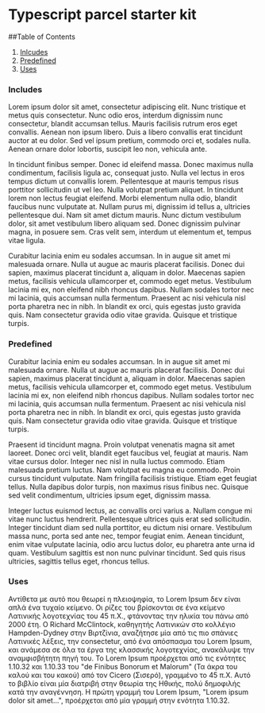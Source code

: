 # Typescript parcel starter kit

##Table of Contents
1. [Inlcudes](includes)
2. [Predefined](predefined)
3. [Uses](uses)


<a href="includes" ></a>
### Includes
Lorem ipsum dolor sit amet, consectetur adipiscing elit. Nunc tristique et metus quis consectetur. Nunc odio eros, interdum dignissim nunc consectetur, blandit accumsan tellus. Mauris facilisis rutrum eros eget convallis. Aenean non ipsum libero. Duis a libero convallis erat tincidunt auctor at eu dolor. Sed vel ipsum pretium, commodo orci et, sodales nulla. Aenean ornare dolor lobortis, suscipit leo non, vehicula ante.

In tincidunt finibus semper. Donec id eleifend massa. Donec maximus nulla condimentum, facilisis ligula ac, consequat justo. Nulla vel lectus in eros tempus dictum ut convallis lorem. Pellentesque at mauris tempus risus porttitor sollicitudin ut vel leo. Nulla volutpat pretium aliquet. In tincidunt lorem non lectus feugiat eleifend. Morbi elementum nulla odio, blandit faucibus nunc vulputate at. Nullam purus mi, dignissim id tellus a, ultricies pellentesque dui. Nam sit amet dictum mauris. Nunc dictum vestibulum dolor, sit amet vestibulum libero aliquam sed. Donec dignissim pulvinar magna, in posuere sem. Cras velit sem, interdum ut elementum et, tempus vitae ligula.

Curabitur lacinia enim eu sodales accumsan. In in augue sit amet mi malesuada ornare. Nulla ut augue ac mauris placerat facilisis. Donec dui sapien, maximus placerat tincidunt a, aliquam in dolor. Maecenas sapien metus, facilisis vehicula ullamcorper et, commodo eget metus. Vestibulum lacinia mi ex, non eleifend nibh rhoncus dapibus. Nullam sodales tortor nec mi lacinia, quis accumsan nulla fermentum. Praesent ac nisi vehicula nisl porta pharetra nec in nibh. In blandit ex orci, quis egestas justo gravida quis. Nam consectetur gravida odio vitae gravida. Quisque et tristique turpis.


<a href="predefined" ></a>
### Predefined
Curabitur lacinia enim eu sodales accumsan. In in augue sit amet mi malesuada ornare. Nulla ut augue ac mauris placerat facilisis. Donec dui sapien, maximus placerat tincidunt a, aliquam in dolor. Maecenas sapien metus, facilisis vehicula ullamcorper et, commodo eget metus. Vestibulum lacinia mi ex, non eleifend nibh rhoncus dapibus. Nullam sodales tortor nec mi lacinia, quis accumsan nulla fermentum. Praesent ac nisi vehicula nisl porta pharetra nec in nibh. In blandit ex orci, quis egestas justo gravida quis. Nam consectetur gravida odio vitae gravida. Quisque et tristique turpis.

Praesent id tincidunt magna. Proin volutpat venenatis magna sit amet laoreet. Donec orci velit, blandit eget faucibus vel, feugiat at mauris. Nam vitae cursus dolor. Integer nec nisl in nulla luctus commodo. Etiam malesuada pretium luctus. Nam volutpat eu magna eu commodo. Proin cursus tincidunt vulputate. Nam fringilla facilisis tristique. Etiam eget feugiat tellus. Nulla dapibus dolor turpis, non maximus risus finibus nec. Quisque sed velit condimentum, ultricies ipsum eget, dignissim massa.

Integer luctus euismod lectus, ac convallis orci varius a. Nullam congue mi vitae nunc luctus hendrerit. Pellentesque ultrices quis erat sed sollicitudin. Integer tincidunt diam sed nulla porttitor, eu dictum nisi ornare. Vestibulum massa nunc, porta sed ante nec, tempor feugiat enim. Aenean tincidunt, enim vitae vulputate lacinia, odio arcu luctus dolor, eu pharetra ante urna id quam. Vestibulum sagittis est non nunc pulvinar tincidunt. Sed quis risus ultricies, sagittis tellus eget, rhoncus tellus.
<a href="uses" ></a>
### Uses
Αντίθετα με αυτό που θεωρεί η πλειοψηφία, το Lorem Ipsum δεν είναι απλά ένα τυχαίο κείμενο. Οι ρίζες του βρίσκονται σε ένα κείμενο Λατινικής λογοτεχνίας του 45 π.Χ., φτάνοντας την ηλικία του πάνω από 2000 έτη. Ο Richard McClintock, καθηγητής Λατινικών στο κολλέγιο Hampden-Dydney στην Βιρτζίνια, αναζήτησε μία από τις πιο σπάνιες Λατινικές λέξεις, την consectetur, από ένα απόσπασμα του Lorem Ipsum, και ανάμεσα σε όλα τα έργα της κλασσικής λογοτεχνίας, ανακάλυψε την αναμφισβήτητη πηγή του. To Lorem Ipsum προέρχεται από τις ενότητες 1.10.32 και 1.10.33 του "de Finibus Bonorum et Malorum" (Τα άκρα του καλού και του κακού) από τον Cicero (Σισερό), γραμμένο το 45 π.Χ. Αυτό το βιβλίο είναι μία διατριβή στην θεωρία της Ηθικής, πολύ δημοφιλής κατά την αναγέννηση. Η πρώτη γραμμή του Lorem Ipsum, "Lorem ipsum dolor sit amet...", προέρχεται από μία γραμμή στην ενότητα 1.10.32.

